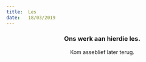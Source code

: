 ```yaml
---
title:  Les
date:   18/03/2019
---
```


### <center>Ons werk aan hierdie les.</center>
<center>Kom asseblief later terug.</center>
